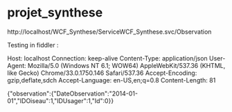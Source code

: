 projet_synthese
===============
http://localhost/WCF_Synthese/ServiceWCF_Synthese.svc/Observation


Testing in fiddler : 

Host: localhost
Connection: keep-alive
Content-Type: application/json
User-Agent: Mozilla/5.0 (Windows NT 6.1; WOW64) AppleWebKit/537.36 (KHTML, like Gecko) Chrome/33.0.1750.146 Safari/537.36
Accept-Encoding: gzip,deflate,sdch
Accept-Language: en-US,en;q=0.8
Content-Length: 81

{"observation":{"DateObservation":"2014-01-01","IDOiseau":1,"IDUsager":1,"Id":0}}